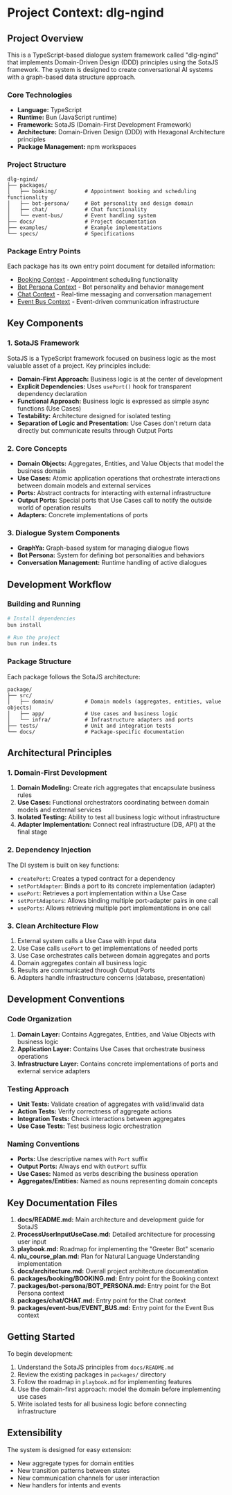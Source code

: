 # Project Context: dlg-ngind

## Project Overview

This is a TypeScript-based dialogue system framework called "dlg-ngind" that implements Domain-Driven Design (DDD) principles using the SotaJS framework. The system is designed to create conversational AI systems with a graph-based data structure approach.

### Core Technologies
- **Language:** TypeScript
- **Runtime:** Bun (JavaScript runtime)
- **Framework:** SotaJS (Domain-First Development Framework)
- **Architecture:** Domain-Driven Design (DDD) with Hexagonal Architecture principles
- **Package Management:** npm workspaces

### Project Structure
```
dlg-ngind/
├── packages/
│   ├── booking/         # Appointment booking and scheduling functionality
│   ├── bot-persona/     # Bot personality and design domain
│   ├── chat/            # Chat functionality
│   └── event-bus/       # Event handling system
├── docs/                # Project documentation
├── examples/            # Example implementations
└── specs/               # Specifications
```

### Package Entry Points
Each package has its own entry point document for detailed information:
- [Booking Context](./packages/booking/BOOKING.md) - Appointment scheduling functionality
- [Bot Persona Context](./packages/bot-persona/BOT_PERSONA.md) - Bot personality and behavior management
- [Chat Context](./packages/chat/CHAT.md) - Real-time messaging and conversation management
- [Event Bus Context](./packages/event-bus/EVENT_BUS.md) - Event-driven communication infrastructure

## Key Components

### 1. SotaJS Framework
SotaJS is a TypeScript framework focused on business logic as the most valuable asset of a project. Key principles include:
- **Domain-First Approach:** Business logic is at the center of development
- **Explicit Dependencies:** Uses `usePort()` hook for transparent dependency declaration
- **Functional Approach:** Business logic is expressed as simple async functions (Use Cases)
- **Testability:** Architecture designed for isolated testing
- **Separation of Logic and Presentation:** Use Cases don't return data directly but communicate results through Output Ports

### 2. Core Concepts
- **Domain Objects:** Aggregates, Entities, and Value Objects that model the business domain
- **Use Cases:** Atomic application operations that orchestrate interactions between domain models and external services
- **Ports:** Abstract contracts for interacting with external infrastructure
- **Output Ports:** Special ports that Use Cases call to notify the outside world of operation results
- **Adapters:** Concrete implementations of ports

### 3. Dialogue System Components
- **GraphYa:** Graph-based system for managing dialogue flows
- **Bot Persona:** System for defining bot personalities and behaviors
- **Conversation Management:** Runtime handling of active dialogues

## Development Workflow

### Building and Running
```bash
# Install dependencies
bun install

# Run the project
bun run index.ts
```

### Package Structure
Each package follows the SotaJS architecture:
```
package/
├── src/
│   ├── domain/          # Domain models (aggregates, entities, value objects)
│   ├── app/             # Use cases and business logic
│   └── infra/           # Infrastructure adapters and ports
├── tests/               # Unit and integration tests
└── docs/                # Package-specific documentation
```

## Architectural Principles

### 1. Domain-First Development
1. **Domain Modeling:** Create rich aggregates that encapsulate business rules
2. **Use Cases:** Functional orchestrators coordinating between domain models and external services
3. **Isolated Testing:** Ability to test all business logic without infrastructure
4. **Adapter Implementation:** Connect real infrastructure (DB, API) at the final stage

### 2. Dependency Injection
The DI system is built on key functions:
- `createPort`: Creates a typed contract for a dependency
- `setPortAdapter`: Binds a port to its concrete implementation (adapter)
- `usePort`: Retrieves a port implementation within a Use Case
- `setPortAdapters`: Allows binding multiple port-adapter pairs in one call
- `usePorts`: Allows retrieving multiple port implementations in one call

### 3. Clean Architecture Flow
1. External system calls a Use Case with input data
2. Use Case calls `usePort` to get implementations of needed ports
3. Use Case orchestrates calls between domain aggregates and ports
4. Domain aggregates contain all business logic
5. Results are communicated through Output Ports
6. Adapters handle infrastructure concerns (database, presentation)

## Development Conventions

### Code Organization
1. **Domain Layer:** Contains Aggregates, Entities, and Value Objects with business logic
2. **Application Layer:** Contains Use Cases that orchestrate business operations
3. **Infrastructure Layer:** Contains concrete implementations of ports and external service adapters

### Testing Approach
- **Unit Tests:** Validate creation of aggregates with valid/invalid data
- **Action Tests:** Verify correctness of aggregate actions
- **Integration Tests:** Check interactions between aggregates
- **Use Case Tests:** Test business logic orchestration

### Naming Conventions
- **Ports:** Use descriptive names with `Port` suffix
- **Output Ports:** Always end with `OutPort` suffix
- **Use Cases:** Named as verbs describing the business operation
- **Aggregates/Entities:** Named as nouns representing domain concepts

## Key Documentation Files

1. **docs/README.md:** Main architecture and development guide for SotaJS
2. **ProcessUserInputUseCase.md:** Detailed architecture for processing user input
3. **playbook.md:** Roadmap for implementing the "Greeter Bot" scenario
4. **nlu_course_plan.md:** Plan for Natural Language Understanding implementation
5. **docs/architecture.md:** Overall project architecture documentation
6. **packages/booking/BOOKING.md:** Entry point for the Booking context
7. **packages/bot-persona/BOT_PERSONA.md:** Entry point for the Bot Persona context
8. **packages/chat/CHAT.md:** Entry point for the Chat context
9. **packages/event-bus/EVENT_BUS.md:** Entry point for the Event Bus context

## Getting Started

To begin development:
1. Understand the SotaJS principles from `docs/README.md`
2. Review the existing packages in `packages/` directory
3. Follow the roadmap in `playbook.md` for implementing features
4. Use the domain-first approach: model the domain before implementing use cases
5. Write isolated tests for all business logic before connecting infrastructure

## Extensibility

The system is designed for easy extension:
- New aggregate types for domain entities
- New transition patterns between states
- New communication channels for user interaction
- New handlers for intents and events